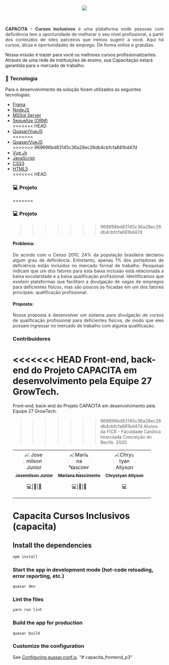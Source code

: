 <h1 align="center">
    <img src="https://i.ibb.co/bRKDwM1/Logo-capacita.png">
</h1>

<br/>

<p align="justify" style="color: #333">
<strong>CAPACITA - Cursos Inclusivos</strong> é uma plataforma onde pessoas com deficiência tem a oportunidade de melhorar o seu nível profissional, a partir dos conteúdos de sites parceiros que iremos sugerir a você. Aqui há cursos, dicas e oportunidades de emprego. De forma online e gratuitas.

Nossa missão é trazer para você os melhores cursos profissionalizantes. Através de uma rede de instituições de ensino, sua Capacitação estará garantida para o mercado de trabalho.
</p>

### :floppy_disk: Tecnologia

Para o desenvolvimento da solução foram utilizados as seguintes tecnologias:

<ul>
  <li><a href="/">Figma</a></li>
  <li><a href="https://nodejs.org/en/">NodeJS</a></li>
  <li><a href="www.microsoft.com/sqlserver/">MSSql Server</a></li>
  <li><a href="https://sequelize.org/">Sequelize (ORM)</a></li>
<<<<<<< HEAD
  <li><a href="https://quasar.dev/">Quasar/VueJS</a></li>
=======
  <li><a href="https://quasar.dev/">Quasar/VueJS</a></li> 
>>>>>>> 969696bd83145c36a28ec26db4cbfcfa681bd47d
  <li><a href="https://vuejs.org/">Vue.Js</a></li>
  <li><a href="https://sass-lang.com/">JavaScript</a></li>
  <li><a href="https://facebook.github.io/jsx/">CSS3</a></li>
  <li><a href="https://developer.mozilla.org/en-US/docs/Web/HTML">HTML5</a></li>
<<<<<<< HEAD


### :computer: Projeto

=======
 
  
### :computer: Projeto

>>>>>>> 969696bd83145c36a28ec26db4cbfcfa681bd47d
#### Problema:
<p align="justify" style="color: #333">
De acordo com o Censo 2010, 24% da população brasileira declarou algum grau de deficiência. Entretanto, apenas 1% dos portadores de deficiência estão incluídos no mercado formal de trabalho. Pesquisas indicam que um dos fatores para esta baixa inclusão está relacionada a baixa escolaridade e a baixa qualificação profissional.
Identificamos que existem plataformas que facilitam a divulgação de vagas de empregos para deficientes físicos, mas são poucos as focadas em um dos fatores principais: qualificação profissional.

#### Proposta:
<p align="justify" style="color: #333">
Nossa proposta é desenvolver um sistema para divulgação de cursos de qualificação profissional para deficientes físicos, de modo que eles possam ingressar no mercado de trabalho com alguma qualificação.
<br/>

###  Contribuidores

<<<<<<< HEAD
Front-end, back-end do Projeto CAPACITA em desenvolvimento pela Equipe 27 GrowTech.
=======
Front-end, back-end do Projeto CAPACITA em desenvolvimento pela Equipe 27 GrowTech. 
>>>>>>> 969696bd83145c36a28ec26db4cbfcfa681bd47d
Alunos da FICR - Faculdade Católica Imaculada Conceição do Recife. 2020

  <table>
  <tr>
      <td align="center" style="border: none;">
      <a href="https://github.com/josemilsonjunior">
        <img style="border-radius: 50px;" src="https://avatars0.githubusercontent.com/u/63685419?s=460&v=4" width="70px;" alt="Josemilson Junior"/>
        <br />
        <sub>
          <b>Josemilson Junior</b>
        </sub>
      </a>
      <br />
      <p><scan title="Code">💻</scan>|<scan title="Documentation">📖</scan>|<scan title="Bugs">🐛</scan></p>
    </td>
    <td align="center" style="border: none;">
      <a href="https://github.com/Marianasn4">
        <img style="border-radius: 50px;" src="https://avatars2.githubusercontent.com/u/49256775?s=400&u=39a91359a22842a90574a9913ba06b28a6ef6ed6&v=4" width="70px;" alt="Mariana Nascimento"/>
        <br />
        <sub>
          <b>Mariana Nascimento</b>
        </sub>
      </a>
      <br />
      <p><scan title="Code">💻</scan>|<scan title="Documentation">📖</scan>|<scan title="Documentation">🎨</scan></p>
    </td>
     <td align="center" style="border: none;">
      <a href="https://github.com/chrystyanallyson">
        <img style="border-radius: 50px;" src="https://avatars3.githubusercontent.com/u/56077910?s=460&u=36aadb491ad0f5dacf5dbc95d5c9e964ef72662a&v=4" width="70px;" alt="Chrystyan Allyson"/>
        <br />
        <sub>
          <b>Chrystyan Allyson</b>
        </sub>
      </a>
      <br />
      <p><scan title="Code">💻</scan></p>
    </td>
    <td align="center" style="border: none;">
    </tr>
</table>

# Capacita Cursos Inclusivos (capacita)

## Install the dependencies
```bash
npm install
```

### Start the app in development mode (hot-code reloading, error reporting, etc.)
```bash
quasar dev
```

### Lint the files
```bash
yarn run lint
```

### Build the app for production
```bash
quasar build
```

### Customize the configuration
See [Configuring quasar.conf.js](https://quasar.dev/quasar-cli/quasar-conf-js).
"# capacita_frontend_p3" 
